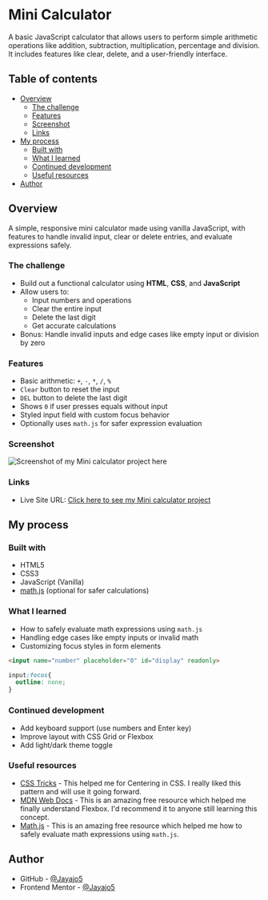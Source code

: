 # Mini Calculator

A basic JavaScript calculator that allows users to perform simple arithmetic operations like addition, subtraction, multiplication, percentage and division. It includes features like clear, delete, and a user-friendly interface.

## Table of contents

- [Overview](#overview)
  - [The challenge](#the-challenge)
  - [Features](#Features)
  - [Screenshot](#screenshot)
  - [Links](#links)
- [My process](#my-process)
  - [Built with](#built-with)
  - [What I learned](#what-i-learned)
  - [Continued development](#continued-development)
  - [Useful resources](#useful-resources)
- [Author](#author)


## Overview

A simple, responsive mini calculator made using vanilla JavaScript, with features to handle invalid input, clear or delete entries, and evaluate expressions safely.

### The challenge

- Build out a functional calculator using **HTML**, **CSS**, and **JavaScript**
- Allow users to:
  - Input numbers and operations
  - Clear the entire input
  - Delete the last digit
  - Get accurate calculations
- Bonus: Handle invalid inputs and edge cases like empty input or division by zero

### Features

- Basic arithmetic: `+`, `-`, `*`, `/`, `%`
- `Clear` button to reset the input
- `DEL` button to delete the last digit
- Shows `0` if user presses equals without input
- Styled input field with custom focus behavior
- Optionally uses `math.js` for safer expression evaluation

### Screenshot

![Screenshot of my Mini calculator project here](/💜Mini%20Calculator.png)

### Links

- Live Site URL: [Click here to see my Mini calculator project](https://jayajo5.github.io/Mini-Calculator/)

## My process

### Built with

- HTML5
- CSS3
- JavaScript (Vanilla)
- [math.js](https://mathjs.org/) (optional for safer calculations)

### What I learned

- How to safely evaluate math expressions using `math.js`
- Handling edge cases like empty inputs or invalid math
- Customizing focus styles in form elements

```html
<input name="number" placeholder="0" id="display" readonly>

```
```css
input:focus{
  outline: none;
}
```
### Continued development

- Add keyboard support (use numbers and Enter key)
- Improve layout with CSS Grid or Flexbox
- Add light/dark theme toggle

### Useful resources

- [CSS Tricks](https://css-tricks.com/centering-css-complete-guide/) - This helped me for Centering in CSS. I really liked this pattern and will use it going forward.
- [MDN Web Docs](https://developer.mozilla.org/en-US/docs/Glossary/Flexbox) - This is an amazing free resource which helped me finally understand Flexbox. I'd recommend it to anyone still learning this concept.
- [Math.js](https://mathjs.org/) - This is an amazing free resource which helped me how to safely evaluate math expressions using `math.js`.

## Author

- GitHub - [@Jayajo5](https://github.com/Jayajo5)
- Frontend Mentor - [@Jayajo5](https://www.frontendmentor.io/profile/Jayajo5)

